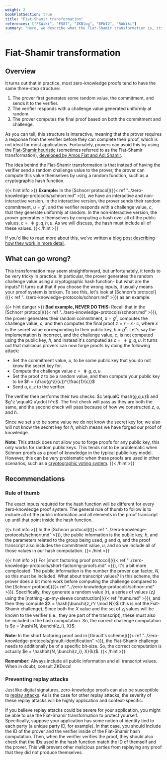 ```yaml
---
weight: 2
bookFlatSection: true
title: "Fiat-Shamir transformation"
references: ["FSWiki", "FS87", "ZKBlog", "BPW12", "RAWiki"]
summary: "Here, we describe what the Fiat-Shamir transformation is, its goals, its pitfalls, and its different versions."
---
```

# Fiat-Shamir transformation

## Overview

It turns out that in practice, most zero-knowledge proofs tend to have the same three-step structure:
 1. The prover first generates some random value, the commitment, and sends it to the verifier.
 2. The verifier responds with a challenge value generated uniformly at random.
 3. The prover computes the final proof based on both the commitment and challenge.

As you can tell, this structure is interactive, meaning that the prover requires a response from the verifier before they can complete their proof, which is not ideal for most applications. Fortunately, provers can avoid this by using the [Fiat-Shamir heuristic](https://en.wikipedia.org/wiki/Fiat%E2%80%93Shamir_heuristic) (sometimes referred to as the Fiat-Shamir transformation), [developed by Amos Fiat and Adi Shamir](https://link.springer.com/content/pdf/10.1007%2F3-540-47721-7_12.pdf).

The idea behind the Fiat-Shamir transformation is that instead of having the verifier send a random challenge value to the prover, the prover can compute this value themselves by using a random function, such as a cryptographic hash function.

{{< hint info >}}
**Example:** In the [Schnorr protocol]({{< ref "../zero-knowledge-protocols/schnorr.md" >}}), we have an interactive and non-interactive version. In the interactive version, the prover sends their random commitment, $u = g^r$, and the verifier responds with a challenge value, $c$, that they generate uniformly at random. In the non-interactive version, the prover generates $c$ themselves by computing a hash over all of the public values, $c = \hash{g,q,h,u}$. As we will discuss, the hash must include all of these values.
{{< /hint >}}

If you'd like to read more about this, we've written a [blog post describing how they work in more detail](https://blog.trailofbits.com/2021/02/19/serving-up-zero-knowledge-proofs/).

## What can go wrong?

This transformation may seem straightforward, but unfortunately, it tends to be very tricky in practice. In particular, the prover generates the random challenge value using a cryptographic hash function- but what are the inputs? It turns out that if you choose the wrong inputs, it usually means your proof system is broken. To see this, let's look at [Schnorr's protocol]({{< ref "../zero-knowledge-protocols/schnorr.md" >}}) as an example.

{{< hint danger >}}
**Bad example, NEVER DO THIS:** Recall that in the [Schnorr protocol]({{< ref "../zero-knowledge-protocols/schnorr.md" >}}), the prover generates their random commitment, $u = g^r$, computes the challenge value, $c$, and then computes the final proof $z = r + x\cdot c$, where $x$ is the secret value corresponding to their public key, $h = g^x$. Let's say the implementation is incorrect, and the challenge value, $c$, is not computed using the public key, $h$, and instead it's computed as $c = \hash{g,q,u}$. It turns out that malicious provers can now forge proofs by doing the following attack:

 - Set the commitment value, $u$, to be some public key that you do not know the secret key for.
 - Compute the challenge value $c = \hash{g,q,u}$.
 - Set the proof $z$ to be a random value, and then compute your public key to be $h = (\frac{g^z}{u})^{\frac{1}{c}}$
 - Send $u,c,z$ to the verifier.

 The verifier then performs their two checks: $c \equalQ \hash{g,q,u}$ and $g^z \equalQ u\cdot h^c$. The first check will pass as they are both the same, and the second check will pass because of how we constructed $z$, $u$, and $h$.

Since we set $u$ to be some value we do not know the secret key for, we also will not know the secret key for $h$, which means we have forged our proof of knowledge.

**Note:** This attack does not allow you to forge proofs for any public key, this only works for random public keys. This tends not to be problematic when Schnorr proofs as a proof of knowledge in the typical public-key model. However, this can be very problematic when these proofs are used in other scenarios, such as a [cryptographic voting system](https://eprint.iacr.org/2016/771.pdf).
{{< /hint >}}

## Recommendations

### Rule of thumb

The exact inputs required for the hash function will be different for every zero-knowledge proof system. The general rule of thumb to follow is to include all of the public information and all elements in the proof transcript up until that point inside the hash function.

{{< hint info >}}
In the [Schnorr protocol]({{< ref "../zero-knowledge-protocols/schnorr.md" >}}), the public information is the public key, $h$, and the parameters related to the group being used, $g$ and $q$, and the proof transcript also includes the commitment value, $u$, and so we include all of those values in our hash computation.
{{< /hint >}}

{{< hint info >}}
For [short factoring proof protocol]({{< ref "../zero-knowledge-protocols/short-factoring-proofs.md" >}}), it's a bit more complicated. The public information is the number the prover can factor, $N$, so this must be included. What about transcript values? In this scheme, the prover does a bit more work before computing the challenge compared to the [Schnorr protocol]({{< ref "../zero-knowledge-protocols/schnorr.md" >}}). Specifically, they generate a random value ($r$), a series of values ($z_i$) using the [nothing-up-my-sleeve construction]({{< ref "nums.md" >}}), and then they compute $X = \hash{\bunchi{z_i^r \mod N}}$ (this is not the Fiat-Shamir challenge). Since both the $X$ value and the set of $z_i$ values will be known to the verifier (i.e., they are part of the transcript), these must also be included in the hash computation. So, the correct challenge computation is $e = \hash{N, \bunchi{z_i}, X}$.

**Note:** In the short factoring proof and in [Girault's scheme]({{< ref "../zero-knowledge-protocols/girault-identification" >}}), the Fiat-Shamir challenge needs to additionally be of a specific bit-size. So, the correct computation is actually $e = \hashbit{N, \bunchi{z_i}, X}{k}$.
{{< /hint >}}

**Remember:** Always include all public information and all transcript values. When in doubt, consult ZKDocs!

### Preventing replay attacks

Just like digital signatures, zero-knowledge proofs can also be susceptible to [replay attacks](https://en.wikipedia.org/wiki/Replay_attack). As is the case for other replay attacks, the severity of these replay attacks will be highly application and context-specific.

If you believe replay attacks could be severe for your application, you might be able to use the Fiat-Shamir transformation to protect yourself. Specifically, suppose your application has some notion of identity tied to each party (a unique party ID, for example). In that case, you should include the ID of the prover and the verifier inside of the Fiat-Shamir hash computation. Then, when the verifier verifies the proof, they should also check that the IDs used in the hash function match the ID of themself and the prover. This will prevent other malicious parties from replaying any proof that they did not produce themselves.
